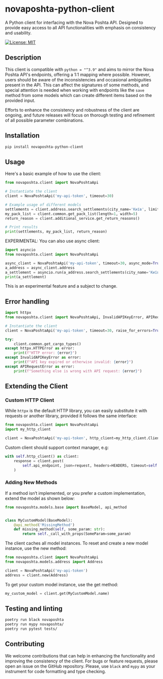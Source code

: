 # novaposhta-python-client

A Python client for interfacing with the Nova Poshta API. Designed to provide easy access to all API functionalities
with emphasis on consistency and usability.

[![License: MIT](https://img.shields.io/badge/License-MIT-yellow.svg)](https://opensource.org/licenses/MIT)


## Description

This client is compatible with `python = "^3.9"` and aims to mirror the Nova Poshta API's endpoints, offering a 1:1
mapping where possible. However, users should be aware of the inconsistencies and occasional ambiguities present in the
API. This can affect the signatures of some methods, and special attention is needed when working with endpoints like
the `save` method from some models which can create different items based on the provided input.

Efforts to enhance the consistency and robustness of the client are ongoing, and future releases will focus on thorough
testing and refinement of all possible parameter combinations.

## Installation

```bash
pip install novaposhta-python-client
```

## Usage

Here's a basic example of how to use the client:

```python
from novaposhta.client import NovaPoshtaApi

# Instantiate the client
client = NovaPoshtaApi('my-api-token', timeout=30)

# Example usage of different models
settlements = client.address.search_settlements(city_name='Київ', limit=5)
my_pack_list = client.common.get_pack_list(length=1, width=5)
return_reason = client.additional_service.get_return_reasons()

# Print results
print(settlements, my_pack_list, return_reason)
```

EXPERIMENTAL: You can also use async client:

```python
import asyncio
from novaposhta.client import NovaPoshtaApi

async_client = NovaPoshtaApi('my-api-token', timeout=30, async_mode=True)
a_address = async_client.address
a_settlement = asyncio.run(a_address.search_settlements(city_name='Київ', limit=5))
print(a_settlement)
```
This is an experimental feature and a subject to change.

## Error handling

```python
import httpx
from novaposhta.client import NovaPoshtaApi, InvalidAPIKeyError, APIRequestError

# Instantiate the client
client = NovaPoshtaApi('my-api-token', timeout=30, raise_for_errors=True)

try:
    client.common.get_cargo_types()
except httpx.HTTPError as error:
    print(f"HTTP error: {error}")
except InvalidAPIKeyError as error:
    print(f"API key expired or otherwise invalid: {error}")
except APIRequestError as error:
    print(f"Something else is wrong with API request: {error}")
```

## Extending the Client

### Custom HTTP Client

While `httpx` is the default HTTP library, you can easily substitute it with requests or another library, provided it
follows the same interface:

```python
from novaposhta.client import NovaPoshtaApi
import my_http_client

client = NovaPoshtaApi('my-api-token', http_client=my_http_client.Client)
```

Custom client should support context manager, e.g:

```python
with self.http_client() as client:
    response = client.post(
        self.api_endpoint, json=request, headers=HEADERS, timeout=self.timeout
    )
```

### Adding New Methods

If a method isn’t implemented, or you prefer a custom implementation, extend the model as shown below:

```python
from novaposhta.models.base import BaseModel, api_method


class MyCustomModel(BaseModel):
    @api_method('MissingMethod')
    def missing_method(self, some_param: str):
        return self._call_with_props(SomeParam=some_param)
```

The client caches all model instances. To reset and create a new model instance, use the new method:

```python
from novaposhta.client import NovaPoshtaApi
from novaposhta.models.address import Address

client = NovaPoshtaApi('my-api-token')
address = client.new(Address)
```

To get your custom model instance, use the get method:

```python
my_custom_model = client.get(MyCustomModel.name)
```

## Testing and linting

```bash
poetry run black novaposhta
poetry run mypy novaposhta/
poetry run pytest tests/
```

## Contributing

We welcome contributions that can help in enhancing the functionality and improving the consistency of the client. For
bugs or feature requests, please open an issue on the GitHub repository.
Please, use `black` and `mypy` as your instrument for code formatting and type checking.
